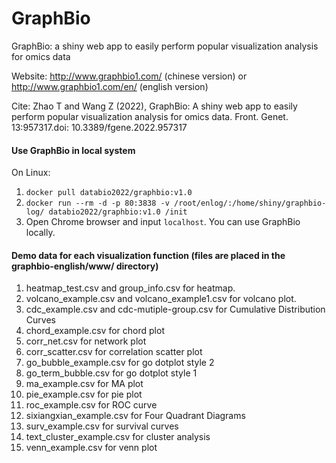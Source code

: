 # GraphBio
GraphBio: a shiny web app to easily perform popular visualization analysis for omics data

Website: http://www.graphbio1.com/ (chinese version) or http://www.graphbio1.com/en/ (english version)

Cite: Zhao T and Wang Z (2022), GraphBio: A shiny web app to easily perform popular visualization analysis for omics data. Front. Genet. 13:957317.doi: 10.3389/fgene.2022.957317

#### Use GraphBio in local system
On Linux:
1. `docker pull databio2022/graphbio:v1.0`
2. `docker run --rm -d -p 80:3838 -v /root/enlog/:/home/shiny/graphbio-log/ databio2022/graphbio:v1.0 /init`
3. Open Chrome browser and input `localhost`. You can use GraphBio locally.

#### Demo data for each visualization function (files are placed in the graphbio-english/www/ directory)
1. heatmap_test.csv and group_info.csv for heatmap.
2. volcano_example.csv and volcano_example1.csv for volcano plot.
3. cdc_example.csv and cdc-mutiple-group.csv for Cumulative Distribution Curves
4. chord_example.csv for chord plot
5. corr_net.csv for network plot
6. corr_scatter.csv for correlation scatter plot
7. go_bubble_example.csv for go dotplot style 2
8. go_term_bubble.csv for go dotplot style 1
9. ma_example.csv for MA plot
10. pie_example.csv for pie plot
11. roc_example.csv for ROC curve
12. sixiangxian_example.csv for Four Quadrant Diagrams
13. surv_example.csv for survival curves
14. text_cluster_example.csv for cluster analysis
15. venn_example.csv for venn plot


